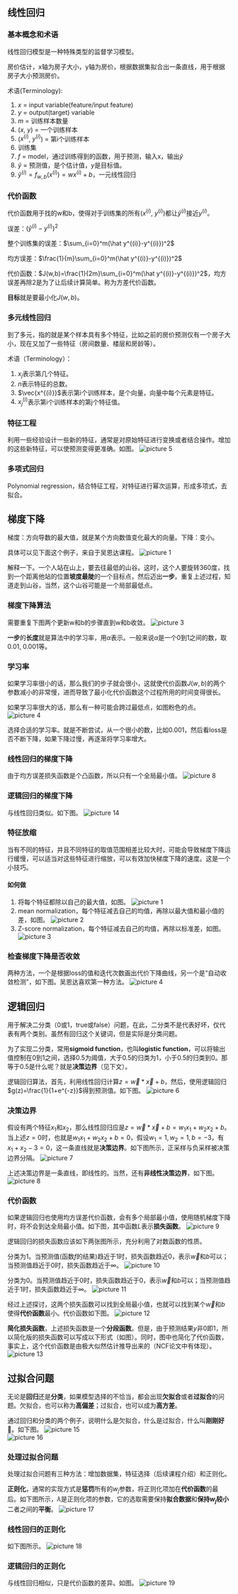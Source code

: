 ## 线性回归
### 基本概念和术语
线性回归模型是一种特殊类型的监督学习模型。

房价估计，x轴为房子大小，y轴为房价，根据数据集拟合出一条直线，用于根据房子大小预测房价。

术语(Terminology):
1. $x$ = input variable(feature/input feature)
2. $y$ = output(target) variable
3. $m$ = 训练样本数量
4. ($x$, $y$) = 一个训练样本
5. ($x^{(i)}$, $y^{(i)}$) = 第i个训练样本
6. 训练集
7. $f$ = model，通过训练得到的函数，用于预测，输入x，输出$\hat y$
8. $\hat y$ = 预测值，是个估计值，$y$是目标值。
9. $\hat y^{(i)}=f_{w,b}(x^{(i)})=wx^{(i)}+b$，一元线性回归

### 代价函数
代价函数用于找的w和b，使得对于训练集的所有($x^{(i)}$, $y^{(i)}$)都让$\hat y^{(i)}$接近$y^{(i)}$。

误差：$(\hat y^{(i)}-y^{(i)})^2$

整个训练集的误差：$\sum_{i=0}^m(\hat y^{(i)}-y^{(i)})^2$

均方误差：$\frac{1}{m}\sum_{i=0}^m(\hat y^{(i)}-y^{(i)})^2$

代价函数：$J(w,b)=\frac{1}{2m}\sum_{i=0}^m(\hat y^{(i)}-y^{(i)})^2$，均方误差再除2是为了让后续计算简单。称为方差代价函数。

**目标**就是要最小化$J(w,b)$。

### 多元线性回归
到了多元，指的就是某个样本具有多个特征，比如之前的房价预测仅有一个房子大小，现在又加了一些特征（房间数量、楼层和房龄等）。

术语（Terminology）：
1. $x_j$表示第几个特征。
2. $n$表示特征的总数。
3. $\vec{x^{(i)}}$表示第i个训练样本，是个向量，向量中每个元素是特征。
4. $x^{(i)}_j$表示第i个训练样本的第j个特征值。

### 特征工程
利用一些经验设计一些新的特征，通常是对原始特征进行变换或者结合操作。增加的这些新特征，可以使预测变得更准确。如图。
![picture 5](assets/images/1683200664738.png)  

### 多项式回归
Polynomial regression，结合特征工程，对特征进行幂次运算，形成多项式，去拟合。

## 梯度下降
梯度：方向导数的最大值，就是某个方向数值变化最大的向量。下降：变小。

具体可以见下面这个例子，来自于吴恩达课程。
![picture 1](assets/images/1682499401521.png)

解释一下。一个人站在山上，要去往最低的山谷。这时，这个人要旋转360度，找到一个距离他站的位置**坡度最陡**的一个目标点，然后迈出**一步**。重复上述过程，知道走到山谷，当然，这个山谷可能是一个局部最低点。

### 梯度下降算法
需要重复下图两个更新w和b的步骤直到w和b收敛。
![picture 3](assets/images/1682500492211.png)  

**一步**的**长度**就是算法中的学习率，用$α$表示。一般来说$α$是一个0到1之间的数，取0.01, 0.001等。

### 学习率
如果学习率很小的话，那么我们的步子就会很小，这就使代价函数$J(w,b)$的两个参数减小的非常慢，进而导致了最小化代价函数这个过程所用的时间变得很长。

如果学习率很大的话，那么有一种可能会跨过最低点，如图粉色的点。
![picture 4](assets/images/1682501413339.png)  

选择合适的学习率。就是不断尝试，从一个很小的数，比如0.001，然后看loss是否不断下降，如果下降过慢，再逐渐将学习率增大。

### 线性回归的梯度下降
由于均方误差损失函数是个凸函数，所以只有一个全局最小值。
![picture 8](assets/images/1682506956296.png)  

### 逻辑回归的梯度下降
与线性回归类似。如下图。
![picture 14](assets/images/1683356557063.png)  

### 特征放缩
当有不同的特征，并且不同特征的取值范围相差比较大时，可能会导致梯度下降运行缓慢，可以适当对这些特征进行缩放，可以有效加快梯度下降的速度。这是一个小技巧。

#### 如何做
1. 将每个特征都除以自己的最大值，如图。
![picture 1](assets/images/1683198577802.png)  
2. mean normalization，每个特征减去自己的均值，再除以最大值和最小值的差，如图。
![picture 2](assets/images/1683198771985.png)  
3. Z-score normalization，每个特征减去自己的均值，再除以标准差，如图。
![picture 3](assets/images/1683198972086.png)  

### 检查梯度下降是否收敛
两种方法，一个是根据loss的值和迭代次数画出代价下降曲线，另一个是“自动收敛检测”，如下图。吴恩达喜欢第一种方法。
![picture 4](assets/images/1683199984535.png)  

## 逻辑回归
用于解决二分类（0或1，true或false）问题，在此，二分类不是代表好坏，仅代表有两个类别。虽然有回归这个关键词，但是实际是分类问题。

为了实现二分类，常用**sigmoid function**，也叫**logistic function**，可以将输出值控制在0到1之间，选择0.5为阈值，大于0.5的归类为1，小于0.5的归类到0。那等于0.5是什么呢？就是**决策边界**（见下文）。

逻辑回归算法，首先，利用线性回归计算$z=\vec w*\vec x+b$，然后，使用逻辑回归$g(z)=\frac{1}{1+e^{-z}}$得到预测值。如下图。
![picture 6](assets/images/1683277133296.png)  

### 决策边界
假设有两个特征$x_1$和$x_2$，那么线性回归应是$z=\vec w*\vec x+b=w_1x_1+w_2x_2+b$。当上述$z=0$时，也就是$w_1x_1+w_2x_2+b=0$，假设$w_1=1, w_2=1, b=-3$，有$x_1+x_2-3=0$，这一条直线就是**决策边界**。如下图所示，正采样与负采样被决策边界分隔。
![picture 7](assets/images/1683279435518.png)  

上述决策边界是一条直线，即线性的。当然，还有**非线性决策边界**，如下图。
![picture 8](assets/images/1683279599387.png)  

### 代价函数
如果逻辑回归也使用均方误差代价函数，会有多个局部最小值，使用随机梯度下降时，将不会到达全局最小值。如下图，其中函数$L$表示**损失函数**。
![picture 9](assets/images/1683354159007.png)  

逻辑回归的损失函数应该如下两张图所示，充分利用了对数函数的性质。

分类为$1$。当预测值(函数$f$的结果)趋近于$1$时，损失函数趋近$0$，表示$\vec w$和$b$可以；当预测值趋近于$0$时，损失函数趋近于$\infty$。
![picture 10](assets/images/1683354635274.png)  

分类为$0$。当预测值趋近于$0$时，损失函数趋近于$0$，表示$\vec w$和$b$可以；当预测值趋近于$1$时，损失函数趋近于$\infty$。
![picture 11](assets/images/1683354892474.png)  

经过上述探讨，这两个损失函数可以找到全局最小值，也就可以找到某个$\vec w$和$b$使得**代价函数**最小。代价函数如下图。
![picture 12](assets/images/1683355132834.png)  

**简化损失函数**，上述损失函数是一个**分段函数**。但是，由于预测结果$y$非$0$即$1$，所以简化版的损失函数可以写成以下形式（如图）。同时，图中也简化了代价函数，事实上，这个代价函数是由极大似然估计推导出来的（NCF论文中有体现）。
![picture 13](assets/images/1683355828127.png)  

## 过拟合问题
无论是**回归**还是**分类**，如果模型选择的不恰当，都会出现**欠拟合**或者**过拟合**的问题。欠拟合，也可以称为**高偏差**；过拟合，也可以成为**高方差**。

通过回归和分类的两个例子，说明什么是欠拟合，什么是过拟合，什么叫**刚刚好**🤣。如下图。
![picture 15](assets/images/1683357892896.png)  
![picture 16](assets/images/1683357909331.png)  

### 处理过拟合问题
处理过拟合问题有三种方法：增加数据集，特征选择（后续课程介绍）和正则化。

**正则化**，通常的实现方式是**惩罚**所有的$w_j$参数，将正则化项加在**代价函数**的最后。如下图所示，$λ$是正则化项的参数，它的选取需要保持**拟合数据**和**保持$w_j$较小**二者之间的**平衡**。
![picture 17](assets/images/1683361740596.png)  

### 线性回归的正则化
如下图所示。
![picture 18](assets/images/1683362923456.png)  

### 逻辑回归的正则化
与线性回归相似，只是代价函数的差异。如图。
![picture 19](assets/images/1683363371893.png)  
